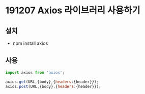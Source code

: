 # 191207 Axios 라이브러리 사용하기

## 설치 

* npm install axios

## 사용

```javascript
import axios from 'axios';

axios.get(URL,{body},{headers:{header}});
axios.post(URL,{body},{headers:{header}});
```

